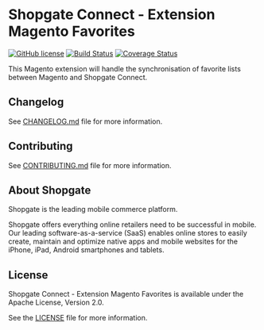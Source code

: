 # Shopgate Connect - Extension Magento Favorites
[![GitHub license](http://dmlc.github.io/img/apache2.svg)](LICENSE.md)
[![Build Status](https://travis-ci.org/shopgate/ext-magento-favorites.svg?branch=master)](https://travis-ci.org/shopgate/ext-magento-favorites)
[![Coverage Status](https://coveralls.io/repos/github/shopgate/ext-magento-favorites/badge.svg?branch=master)](https://coveralls.io/github/shopgate/ext-magento-favorites?branch=master)

This Magento extension will handle the synchronisation of favorite lists between Magento and Shopgate Connect.

## Changelog

See [CHANGELOG.md](CHANGELOG.md) file for more information.

## Contributing

See [CONTRIBUTING.md](docs/CONTRIBUTING.md) file for more information.

## About Shopgate

Shopgate is the leading mobile commerce platform.

Shopgate offers everything online retailers need to be successful in mobile. Our leading
software-as-a-service (SaaS) enables online stores to easily create, maintain and optimize native
apps and mobile websites for the iPhone, iPad, Android smartphones and tablets.

## License

Shopgate Connect - Extension Magento Favorites is available under the Apache License, Version 2.0.

See the [LICENSE](./LICENSE.md) file for more information.
